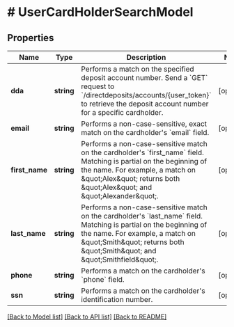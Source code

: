 # # UserCardHolderSearchModel

## Properties

Name | Type | Description | Notes
------------ | ------------- | ------------- | -------------
**dda** | **string** | Performs a match on the specified deposit account number. Send a &#x60;GET&#x60; request to &#x60;/directdeposits/accounts/{user_token}&#x60; to retrieve the deposit account number for a specific cardholder. | [optional]
**email** | **string** | Performs a non-case-sensitive, exact match on the cardholder&#39;s &#x60;email&#x60; field. | [optional]
**first_name** | **string** | Performs a non-case-sensitive match on the cardholder&#39;s &#x60;first_name&#x60; field. Matching is partial on the beginning of the name. For example, a match on \&quot;Alex\&quot; returns both \&quot;Alex\&quot; and \&quot;Alexander\&quot;. | [optional]
**last_name** | **string** | Performs a non-case-sensitive match on the cardholder&#39;s &#x60;last_name&#x60; field. Matching is partial on the beginning of the name. For example, a match on \&quot;Smith\&quot; returns both \&quot;Smith\&quot; and \&quot;Smithfield\&quot;. | [optional]
**phone** | **string** | Performs a match on the cardholder&#39;s &#x60;phone&#x60; field. | [optional]
**ssn** | **string** | Performs a match on the cardholder&#39;s identification number. | [optional]

[[Back to Model list]](../../README.md#models) [[Back to API list]](../../README.md#endpoints) [[Back to README]](../../README.md)
